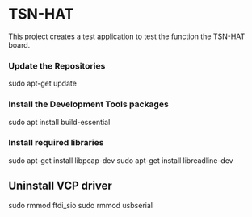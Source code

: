 # TSN-HAT

This project creates a test application to test the function the TSN-HAT board.

### Update the Repositories
sudo apt-get update

### Install the Development Tools packages
sudo apt install build-essential

### Install required libraries
sudo apt-get install libpcap-dev
sudo apt-get install libreadline-dev

## Uninstall VCP driver
   sudo rmmod ftdi_sio
   sudo rmmod usbserial
   



